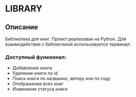 # LIBRARY
## Описание
Библиотека для книг. Проект реализован на Python. Для взаимодействия с библиотекой использовуется терминал.
### Доступный функионал:
- Добавление книги
- Удаление книги по id
- Поиск книги по названию, автору или по году
- Отображение всех книг
- Изменение статуса книги
